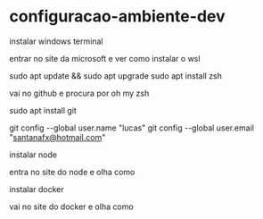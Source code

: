 # configuracao-ambiente-dev

instalar windows terminal

entrar no site da microsoft e ver como instalar o wsl

sudo apt update && sudo apt upgrade
sudo apt install zsh

vai no github e procura por oh my zsh

sudo apt install git

git config --global user.name "lucas"
git config --global user.email "santanafx@hotmail.com"

instalar node

entra no site do node e olha como

instalar docker

vai no site do docker e olha como











